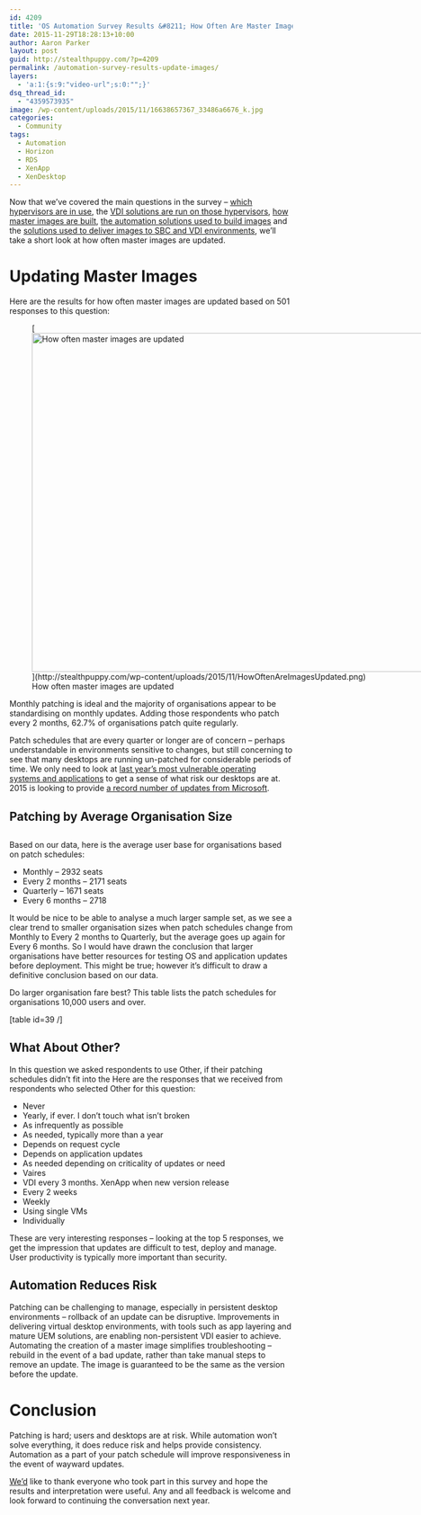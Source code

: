 ```yaml
---
id: 4209
title: 'OS Automation Survey Results &#8211; How Often Are Master Images Updated?'
date: 2015-11-29T18:28:13+10:00
author: Aaron Parker
layout: post
guid: http://stealthpuppy.com/?p=4209
permalink: /automation-survey-results-update-images/
layers:
  - 'a:1:{s:9:"video-url";s:0:"";}'
dsq_thread_id:
  - "4359573935"
image: /wp-content/uploads/2015/11/16638657367_33486a6676_k.jpg
categories:
  - Community
tags:
  - Automation
  - Horizon
  - RDS
  - XenApp
  - XenDesktop
---
```

Now that we&#8217;ve covered the main questions in the survey &#8211; [which hypervisors are in use](http://stealthpuppy.com/automation-survey-results-hypervisor/), the [VDI solutions are run on those hypervisors](http://stealthpuppy.com/automation-survey-results-vdi-platforms/), [how master images are built](http://stealthpuppy.com/automation-survey-results-build-master-images/), [the automation solutions used to build images](http://xenappblog.com/2015/os-automation-survey-results-automation-solutions/) and the [solutions used to deliver images to SBC and VDI environments](http://stealthpuppy.com/automation-survey-results-deliver-images/), we&#8217;ll take a short look at how often master images are updated.

# Updating Master Images

Here are the results for how often master images are updated based on 501 responses to this question:

<figure id="attachment_4211" aria-describedby="caption-attachment-4211" style="width: 1024px" class="wp-caption alignnone">[<img class="size-large wp-image-4211" src="http://stealthpuppy.com/wp-content/uploads/2015/11/HowOftenAreImagesUpdated-1024x603.png" alt="How often master images are updated" width="1024" height="603" srcset="https://stealthpuppy.com/wp-content/uploads/2015/11/HowOftenAreImagesUpdated-1024x603.png 1024w, https://stealthpuppy.com/wp-content/uploads/2015/11/HowOftenAreImagesUpdated-150x88.png 150w, https://stealthpuppy.com/wp-content/uploads/2015/11/HowOftenAreImagesUpdated-300x177.png 300w" sizes="(max-width: 1024px) 100vw, 1024px" />](http://stealthpuppy.com/wp-content/uploads/2015/11/HowOftenAreImagesUpdated.png)<figcaption id="caption-attachment-4211" class="wp-caption-text">How often master images are updated</figcaption></figure>

Monthly patching is ideal and the majority of organisations appear to be standardising on monthly updates. Adding those respondents who patch every 2 months, 62.7% of organisations patch quite regularly.

Patch schedules that are every quarter or longer are of concern &#8211; perhaps understandable in environments sensitive to changes, but still concerning to see that many desktops are running un-patched for considerable periods of time. We only need to look at [last year&#8217;s most vulnerable operating systems and applications](http://www.gfi.com/blog/most-vulnerable-operating-systems-and-applications-in-2014/) to get a sense of what risk our desktops are at. 2015 is looking to provide [a record number of updates from Microsoft](http://news.softpedia.com/news/Record-Number-of-Microsoft-Patches-in-2015-Less-Secure-Windows-or-More-Active-Hackers-481007.shtml).

## Patching by Average Organisation Size

## 

Based on our data, here is the average user base for organisations based on patch schedules:

  * Monthly &#8211; 2932 seats
  * Every 2 months &#8211; 2171 seats
  * Quarterly &#8211; 1671 seats
  * Every 6 months &#8211; 2718

It would be nice to be able to analyse a much larger sample set, as we see a clear trend to smaller organisation sizes when patch schedules change from Monthly to Every 2 months to Quarterly, but the average goes up again for Every 6 months. So I would have drawn the conclusion that larger organisations have better resources for testing OS and application updates before deployment. This might be true; however it&#8217;s difficult to draw a definitive conclusion based on our data.

Do larger organisation fare best? This table lists the patch schedules for organisations 10,000 users and over.

[table id=39 /]

## 

## What About Other?

In this question we asked respondents to use Other, if their patching schedules didn&#8217;t fit into the Here are the responses that we received from respondents who selected Other for this question:

  * Never
  * Yearly, if ever. I don&#8217;t touch what isn&#8217;t broken
  * As infrequently as possible
  * As needed, typically more than a year
  * Depends on request cycle
  * Depends on application updates
  * As needed depending on criticality of updates or need
  * Vaires
  * VDI every 3 months. XenApp when new version release
  * Every 2 weeks
  * Weekly
  * Using single VMs
  * Individually

These are very interesting responses &#8211; looking at the top 5 responses, we get the impression that updates are difficult to test, deploy and manage. User productivity is typically more important than security.

## Automation Reduces Risk

Patching can be challenging to manage, especially in persistent desktop environments &#8211; rollback of an update can be disruptive. Improvements in delivering virtual desktop environments, with tools such as app layering and mature UEM solutions, are enabling non-persistent VDI easier to achieve. Automating the creation of a master image simplifies troubleshooting &#8211; rebuild in the event of a bad update, rather than take manual steps to remove an update. The image is guaranteed to be the same as the version before the update.

# Conclusion

Patching is hard; users and desktops are at risk. While automation won&#8217;t solve everything, it does reduce risk and helps provide consistency. Automation as a part of your patch schedule will improve responsiveness in the event of wayward updates.

[We&#8217;d](http://xenappblog.com) like to thank everyone who took part in this survey and hope the results and interpretation were useful. Any and all feedback is welcome and look forward to continuing the conversation next year.